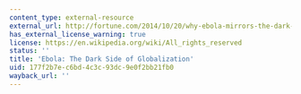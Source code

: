 ```yaml
---
content_type: external-resource
external_url: http://fortune.com/2014/10/20/why-ebola-mirrors-the-dark-side-of-globalization/
has_external_license_warning: true
license: https://en.wikipedia.org/wiki/All_rights_reserved
status: ''
title: 'Ebola: The Dark Side of Globalization'
uid: 177f2b7e-c6bd-4c3c-93dc-9e0f2bb21fb0
wayback_url: ''
---
```

